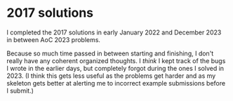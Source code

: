 # 2017 solutions

I completed the 2017 solutions in early January 2022 and December 2023 in between AoC 2023 problems.

Because so much time passed in between starting and finishing, I don't really have any coherent organized thoughts. I _think_ I kept track of the bugs I wrote in the earlier days, but completely forgot during the ones I solved in 2023. (I think this gets less useful as the problems get harder and as my skeleton gets better at alerting me to incorrect example submissions before I submit.)

